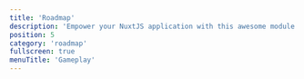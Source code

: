 ```yaml
---
title: 'Roadmap'
description: 'Empower your NuxtJS application with this awesome module.'
position: 5
category: 'roadmap'
fullscreen: true
menuTitle: 'Gameplay'
---
```

